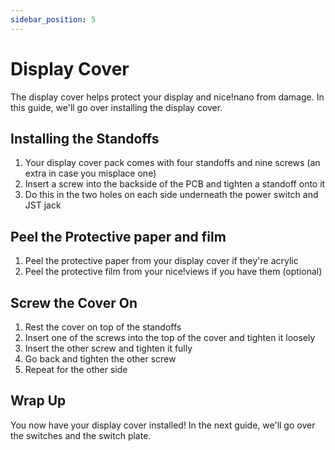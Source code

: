 ```yaml
---
sidebar_position: 5
---
```


# Display Cover

The display cover helps protect your display and nice!nano from damage. In this guide, we'll go over installing the display cover.

## Installing the Standoffs

1. Your display cover pack comes with four standoffs and nine screws (an extra in case you misplace one)
2. Insert a screw into the backside of the PCB and tighten a standoff onto it
3. Do this in the two holes on each side underneath the power switch and JST jack

## Peel the Protective paper and film

1. Peel the protective paper from your display cover if they're acrylic
2. Peel the protective film from your nice!views if you have them (optional)

## Screw the Cover On

1. Rest the cover on top of the standoffs
2. Insert one of the screws into the top of the cover and tighten it loosely
3. Insert the other screw and tighten it fully
4. Go back and tighten the other screw
5. Repeat for the other side

## Wrap Up

You now have your display cover installed! In the next guide, we'll go over the switches and the switch plate.
